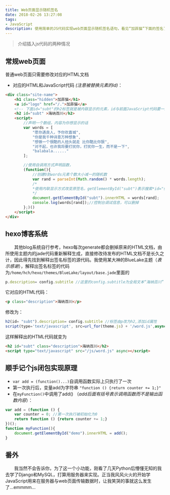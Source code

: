 ```yaml
---
title: Web页面显示随机签名
date: 2018-02-26 13:27:08
tags:
- JavaScript
description: 使用简单的JS代码实现web页面显示随机签名语句，看见“加菲猫”下面的签名了吗？每次刷新都会随机改变。
---
```


>介绍插入js代码的两种情况

## 常规web页面
普通web页面只需要修改对应的HTML文档
+ 对应的HTML和JavaScript代码 _(注意被替换元素的id)_：
```HTML
<div class="site-name">
    <h1 class="hidden">加菲猫</h1>
    <a id="logo" href="/.">加菲猫</a>
    <!-- 下面id="subt"的h2标签就是被内联显示的元素，id与前面JavaScript代码要一致-->
    <h2 id="subt" >海纳百川</h2>
    <script>
        //声明一个数组，内容为你想显示的话
        var words = [
            "愿你遇良人，予你欢喜城",
            "你是我千种诗意万种想象",
            "想做一个很酷的人扭头就走 比你酷比你狠",
            "对不起，也许我将要打扰你，打扰你一生，而不是一下",
            "balabala......"
        ];

        //使用自调用方式声明函数，
        (function(){
            //创建0到words元素个数大小减一的随机数
            var rand = parseInt(Math.random() * words.length);
            /*
            *使用内联显示方式改变原签名，getElementById("subt")表示搜索*id="subt"的*HTML标签元素，
            */
            document.getElementById("subt").innerHTML = words[rand];
            console.log(words[rand]);//控制台调试信息，可以删掉
        };)()
    </script>
</div>
```
## hexo博客系统
 　　其他blog系统自行参考，hexo每次generate都会删掉原来的HTML文档，由所使用主题内的jade代码重新解释生成，直接修改待发布的HTML文档不是长久之计，因此得先找到解释出签名标签的源代码。我使用某大神的BlueLake主题（_表示感谢_），解释出签名标签的代码为`/home/hch/hexo/themes/BlueLake/layout/base.jade`里面的
 ```js
 p.description= config.subtitle //这里的config.subtitle为全局文本“海纳百川”
 ```

 它对应的HTML代码：
 ```html
 <p class="description">海纳百川</p>
 ```

 修改为：
 ```js
 h2(id= "subt").description= config.subtitle //标签由p改为h2,添加id属性
 script(type='text/javascript', src=url_for(theme.js) + '/word.js',async)//此处src链接到写好的JavaScript代码
 ```

这样解释出的HTML代码就变为
 ```HTML
 <h2 id="subt" class="description">海纳百川</h2>
 <script type="text/javascript" src="/js/word.js" async></script>
 ```

 ## 顺手记个js闭包实现原理

+ `var add = (function()...)`自调用函数实际上只执行了一次
+ 第一次执行后，变量add为字符串 `"function () {return counter += 1;}"`
+ 在`myFunction()`中调用了add() （_add后面有括号表示调用函数而不是输出函数内容_）：
```js
var add = (function () {
    var counter = 0; //第一次执行被初始化为0
    return function () {return counter += 1;}
})();
function myFunction(){
    document.getElementById("demo").innerHTML = add();
}
```


## 番外
　　我当然不会告诉你，为了这一个小功能，刚看了几天Python后懵懂无知的我去学了Django和MySQL，打算用服务器来实现。正当我风风火火的开始学JavaScript用来在服务器与web页面传输数据时，让我笑哭的事就这么发生了...emmmm...